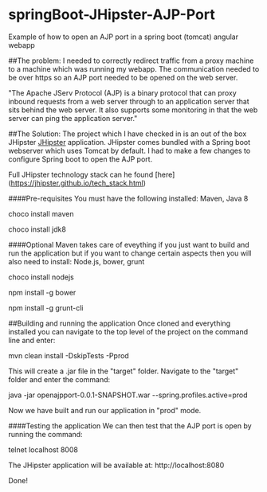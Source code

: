 # springBoot-JHipster-AJP-Port
Example of how to open an AJP port in a spring boot (tomcat) angular webapp

##The problem:
I needed to correctly redirect traffic from a proxy machine to a machine which was running my webapp. The communication needed to be over https so an AJP port needed to be opened on the web server.

"The Apache JServ Protocol (AJP) is a binary protocol that can proxy inbound requests from a web server through to an application server that sits behind the web server. It also supports some monitoring in that the web server can ping the application server."

##The Solution:
The project which I have checked in is an out of the box JHipster [JHipster](https://jhipster.github.io/) application. JHipster comes bundled with a Spring boot webserver which uses Tomcat by default. I had to make a few changes to configure Spring boot to open the AJP port.

Full JHipster technology stack can he found [here] (https://jhipster.github.io/tech_stack.html)

####Pre-requisites
You must have the following installed: Maven, Java 8

choco install maven

choco install jdk8

####Optional
Maven takes care of eveything if you just want to build and run the application but if you want to change certain aspects then you will also need to install: Node.js, bower, grunt

choco install nodejs

npm install -g bower

npm install -g grunt-cli

##Building and running the application
Once cloned and everything installed you can navigate to the top level of the project on the command line and enter:

mvn clean install -DskipTests -Pprod

This will create a .jar file in the "target" folder. Navigate to the "target" folder and enter the command:

java -jar openajpport-0.0.1-SNAPSHOT.war --spring.profiles.active=prod

Now we have built and run our application in "prod" mode.

####Testing the application
We can then test that the AJP port is open by running the command:

telnet localhost 8008

The JHipster application will be available at: http://localhost:8080

Done!





